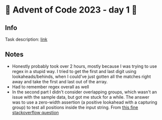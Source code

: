 # 🎄 Advent of Code 2023 - day 1 🎄

## Info

Task description: [link](https://adventofcode.com/2023/day/1)

## Notes
* Honestly probably took over 2 hours, mostly because I was trying to use regex in a stupid way. I tried to get the first and last digit using lookaheads/behinds, when I could've just gotten all the matches right away and take the first and last out of the array.
* Had to remember regex overall as well
* In the second part I didn't consider overlapping groups, which wasn't an issue with the sample data, but got me stuck for a while. The answer was to use a zero-width assertion (a positive lookahead with a capturing group) to test all positions inside the input string. From [this fine stackoverflow question](https://stackoverflow.com/questions/20833295/how-can-i-match-overlapping-strings-with-regex)
